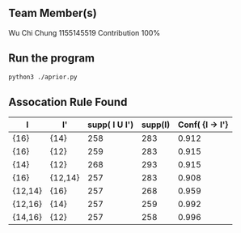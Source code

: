 ## Team Member(s)  
Wu Chi Chung 1155145519  Contribution 100%

## Run the program
```bash
python3 ./aprior.py
```

## Assocation Rule Found
 I      | I'      | supp( I U I') | supp(I) | Conf( {I -> I'} |
--------|---------|---------------|---------|-----------------|
 {16}   | {14}    | 258           | 283     | 0.912           |
 {16}   | {12}    | 259           | 283     | 0.915           |
 {14}   | {12}    | 268           | 293     | 0.915           |
 {16}   | {12,14} | 257           | 283     | 0.908           |
 {12,14}| {16}    | 257           | 268     | 0.959           |
 {12,16}| {14}    | 257           | 259     | 0.992           |
 {14,16}| {12}    | 257           | 258     | 0.996           |